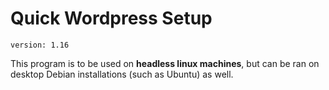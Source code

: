# Quick Wordpress Setup
```
version: 1.16
```
This program is to be used on **headless linux machines**, but can be ran on desktop Debian installations (such as Ubuntu) as well. 